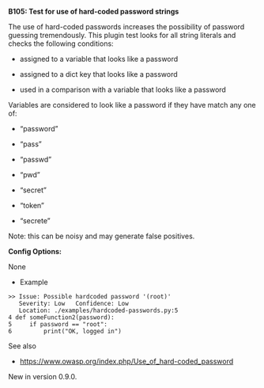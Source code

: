 **B105: Test for use of hard-coded password strings**

The use of hard-coded passwords increases the possibility of password
guessing tremendously. This plugin test looks for all string literals
and checks the following conditions:

  - assigned to a variable that looks like a password

  - assigned to a dict key that looks like a password

  - used in a comparison with a variable that looks like a password

Variables are considered to look like a password if they have match any
one of:

  - “password”

  - “pass”

  - “passwd”

  - “pwd”

  - “secret”

  - “token”

  - “secrete”

Note: this can be noisy and may generate false positives.

**Config Options:**

None

  - Example

<!-- end list -->

    >> Issue: Possible hardcoded password '(root)'
       Severity: Low   Confidence: Low
       Location: ./examples/hardcoded-passwords.py:5
    4 def someFunction2(password):
    5     if password == "root":
    6         print("OK, logged in")

See also

  - <https://www.owasp.org/index.php/Use_of_hard-coded_password>

New in version 0.9.0.
